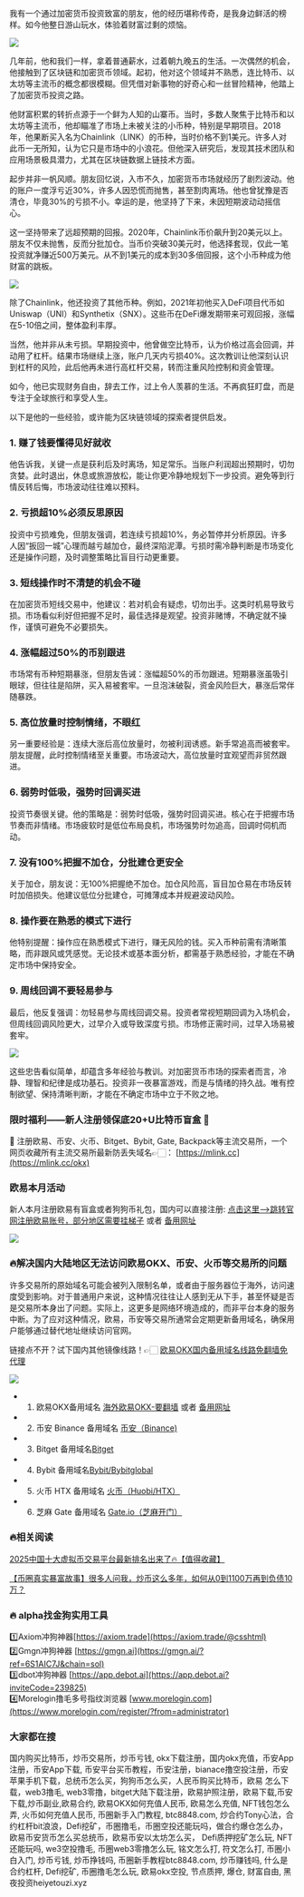 我有一个通过加密货币投资致富的朋友，他的经历堪称传奇，是我身边鲜活的榜样。如今他整日游山玩水，体验着财富过剩的烦恼。

![](https://ac63e02.webp.li/chaobifacaidemijue-001.png)

几年前，他和我们一样，拿着普通薪水，过着朝九晚五的生活。一次偶然的机会，他接触到了区块链和加密货币领域。起初，他对这个领域并不熟悉，连比特币、以太坊等主流币的概念都很模糊。但凭借对新事物的好奇心和一丝冒险精神，他踏上了加密货币投资之路。

他财富积累的转折点源于一个鲜为人知的山寨币。当时，多数人聚焦于比特币和以太坊等主流币，他却瞄准了市场上未被关注的小币种，特别是早期项目。2018年，他果断买入名为Chainlink（LINK）的币种，当时价格不到1美元。许多人对此币一无所知，认为它只是市场中的小浪花。但他深入研究后，发现其技术团队和应用场景极具潜力，尤其在区块链数据上链技术方面。

起步并非一帆风顺。朋友回忆说，入市不久，加密货币市场就经历了剧烈波动。他的账户一度浮亏近30%，许多人因恐慌而抛售，甚至割肉离场。他也曾犹豫是否清仓，毕竟30%的亏损不小。幸运的是，他坚持了下来，未因短期波动动摇信心。

这一坚持带来了远超预期的回报。2020年，Chainlink币价飙升到20美元以上。朋友不仅未抛售，反而分批加仓。当币价突破30美元时，他选择套现，仅此一笔投资就净赚近500万美元。从不到1美元的成本到30多倍回报，这个小币种成为他财富的跳板。

![](https://ac63e02.webp.li/chaobifacaidemijue-002.png)

除了Chainlink，他还投资了其他币种。例如，2021年初他买入DeFi项目代币如Uniswap（UNI）和Synthetix（SNX）。这些币在DeFi爆发期带来可观回报，涨幅在5-10倍之间，整体盈利丰厚。

当然，他并非从未亏损。早期投资中，他曾做空比特币，认为价格过高会回调，并动用了杠杆。结果市场继续上涨，账户几天内亏损40%。这次教训让他深刻认识到杠杆的风险，此后他再未进行高杠杆交易，转而注重风险控制和资金管理。

如今，他已实现财务自由，辞去工作，过上令人羡慕的生活。不再疯狂盯盘，而是专注于全球旅行和享受人生。

以下是他的一些经验，或许能为区块链领域的探索者提供启发。

### 1. 赚了钱要懂得见好就收
他告诉我，关键一点是获利后及时离场，知足常乐。当账户利润超出预期时，切勿贪婪。此时退出，休息或旅游放松，能让你更冷静地规划下一步投资。避免等到行情反转后悔，市场波动往往难以预料。

### 2. 亏损超10%必须反思原因
投资中亏损难免，但朋友强调，若连续亏损超10%，务必暂停并分析原因。许多人因“扳回一城”心理而越亏越加仓，最终深陷泥潭。亏损时需冷静判断是市场变化还是操作问题，及时调整策略比盲目行动更重要。

### 3. 短线操作时不清楚的机会不碰
在加密货币短线交易中，他建议：若对机会有疑虑，切勿出手。这类时机易导致亏损。市场看似利好但把握不足时，最佳选择是观望。投资非赌博，不确定就不操作，谨慎可避免不必要损失。

### 4. 涨幅超过50%的币别跟进
市场常有币种短期暴涨，但朋友告诫：涨幅超50%的币勿跟进。短期暴涨虽吸引眼球，但往往是陷阱，买入易被套牢。一旦泡沫破裂，资金风险巨大，暴涨后常伴随暴跌。

### 5. 高位放量时控制情绪，不眼红
另一重要经验是：连续大涨后高位放量时，勿被利润诱惑。新手常追高而被套牢。朋友提醒，此时控制情绪至关重要。市场波动大，高位放量时宜观望而非贸然跟进。

### 6. 弱势时低吸，强势时回调买进
投资节奏很关键。他的策略是：弱势时低吸，强势时回调买进。核心在于把握市场节奏而非情绪。市场疲软时是低位布局良机，市场强势时勿追高，回调时伺机而动。

### 7. 没有100%把握不加仓，分批建仓更安全
关于加仓，朋友说：无100%把握绝不加仓。加仓风险高，盲目加仓易在市场反转时加倍损失。他建议低位分批建仓，可摊薄成本并规避波动风险。

### 8. 操作要在熟悉的模式下进行
他特别提醒：操作应在熟悉模式下进行，赚无风险的钱。买入币种前需有清晰策略，而非跟风或凭感觉。无论技术或基本面分析，都需基于熟悉经验，才能在不确定市场中保持安全。

### 9. 周线回调不要轻易参与
最后，他反复强调：勿轻易参与周线回调交易。投资者常视短期回调为入场机会，但周线回调风险更大，过早介入或导致深度亏损。市场修正需时间，过早入场易被套牢。

![](https://ac63e02.webp.li/chaobifacaidemijue-003.png)

这些忠告看似简单，却蕴含多年经验与教训。对加密货币市场的探索者而言，冷静、理智和纪律是成功基石。投资非一夜暴富游戏，而是与情绪的持久战。唯有控制欲望、保持清晰判断，才能在不确定市场中立于不败之地。

### 限时福利——新人注册领保底20+U比特币盲盒 🎁
🎁 注册欧易、币安、火币、Bitget、Bybit, Gate, Backpack等主流交易所，一个网页收藏所有主流交易所最新防丢失域名👉🏻： [https://mlink.cc](https://mlink.cc/okx)

### 欧易本月活动
新人本月注册欧易有盲盒或者狗狗币礼包，国内可以直接注册:  [点击这里–>跳转官网注册欧易账号，部分地区需要挂梯子](https://www.okx.com/join/76527935)  或者 [备用网址](https://www.oucnyi.net/zh-hans/join/76527935)

[![](https://fe095ec.webp.li/top-10-exchanges-001.jpg)](https://www.oucnyi.net/zh-hans/join/76527935)

### 🔥解决国内大陆地区无法访问欧易OKX、币安、火币等交易所的问题
许多交易所的原始域名可能会被列入限制名单，或者由于服务器位于海外，访问速度受到影响。对于普通用户来说，这种情况往往让人感到无从下手，甚至怀疑是否是交易所本身出了问题。实际上，这更多是网络环境造成的，而非平台本身的服务中断。为了应对这种情况，欧易，币安等交易所通常会定期更新备用域名，确保用户能够通过替代地址继续访问官网。

链接点不开？试下国内其他镜像线路！👉🏻 [欧易OKX国内备用域名线路免翻墙免代理](https://vlink.cc/okxcn)

[![](https://307e939.webp.li/20250812124552161.png)](https://vlink.cc/okxcn)

- 1. 欧易OKX备用域名 [海外欧易OKX-要翻墙](https://www.okx.com/join/76527935) 或者 [备用网址](https://www.oucnyi.net/zh-hans/join/76527935) 
- 2. 币安 Binance 备用域名 [币安（Binance)](https://accounts.binance.com/zh-CN/register?ref=36457687)
- 3. Bitget 备用域名[Bitget](https://www.bitget.com/zh-CN/referral/register?from=referral&clacCode=VRNEYUTR)
- 4. Bybit 备用域名[Bybit/Bybitglobal](https://www.bybitglobal.com/zh-MY/invite/?ref=VMKORMM)
- 5. 火币 HTX 备用域名 [火币（Huobi/HTX）](https://www.htx.com/invite/zh-cn/1f?invite_code=whf45223)
- 6. 芝麻 Gate 备用域名 [Gate.io（芝麻开门）](https://www.gate.io/zh/signup?ref_type=103&ref=A1ERAQ)

### 🔥相关阅读
[2025中国十大虚拟币交易平台最新排名出来了🔥【值得收藏】](https://btc8848.com/top-10-exchanges/)

[【币圈真实暴富故事】很多人问我，炒币这么多年，如何从0到1100万再到负债10万？](https://heiyetouzi.xyz/biquanstory001/)

### 🔥 alpha找金狗实用工具
1️⃣Axiom冲狗神器[https://axiom.trade](https://axiom.trade/@csshtml)  
2️⃣Gmgn冲狗神器 [https://gmgn.ai](https://gmgn.ai/?ref=6S1AIC7J&chain=sol)  
3️⃣dbot冲狗神器 [https://app.debot.ai](https://app.debot.ai?inviteCode=239825)  
4️⃣Morelogin撸毛多号指纹浏览器 [www.morelogin.com](https://www.morelogin.com/register/?from=administrator)  

### 大家都在搜
国内购买比特币，炒币交易所，炒币亏钱, okx下载注册，国内okx充值，币安App注册，币安App下载, 币安平台买币教程，币安注册，bianace撸空投注册，币安苹果手机下载，总统币怎么买，狗狗币怎么买，人民币购买比特币，欧易 怎么下载，web3撸毛, web3零撸，bitget大陆下载注册，欧易护照注册，欧易下载,币安下载,炒币副业,欧易合约, 欧易OKX如何充值人民币, 欧易怎么充值, NFT钱包怎么弄, 火币如何充值人民币, 币圈新手入门教程, btc8848.com, 炒合约Tony心法，合约杠杆bit浪浪，Defi挖矿，币圈撸毛，币圈空投还能玩吗，做合约爆仓怎么办，欧易币安货币怎么买总统币，欧易币安以太坊怎么买， Defi质押挖矿怎么玩, NFT还能玩吗, we3空投撸毛, 币圈web3零撸怎么玩, 铭文怎么打, 符文怎么打, 币圈小白入门, 炒币亏钱, 炒币挣钱吗, 币圈新手教程btc8848.com, 炒币赚钱吗, 什么是合约杠杆, Defi挖矿, 币圈撸毛怎么玩, 欧易okx空投, 节点质押, 爆仓, 财富自由, 黑夜投资heiyetouzi.xyz